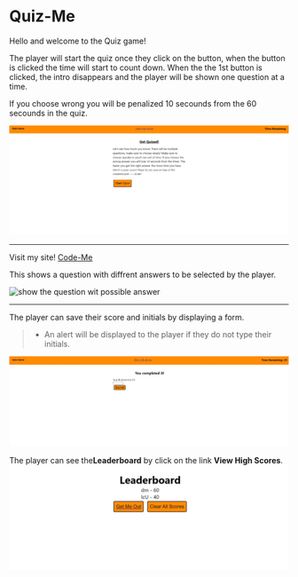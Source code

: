 # Quiz-Me

Hello and welcome to the Quiz game!

The player will start the quiz once they click on the button, when the button is clicked the time will start to count down. When the the 1st button is clicked, the intro disappears and the player will be shown one question at a time.

If you choose wrong you will be penalized 10 secounds from the 60 secounds in the quiz.




 ![Homepage](/assets/images/Intro.png)
 ______________________________________________________________________________________
 Visit my site! [Code-Me](https://danprogramsit.github.io/Quiz-Me/)



This shows a question with diffrent answers to be selected by the player.

 ![show the question wit possible answer](/assets/images/Question.jpg)
 ________________________________________________________________________________________

The player can save their score and initials by displaying a form.
> - An alert will be displayed to the player if they do not type their initials.

 ![show the final score](/assets/images/Initials.jpg)


 The player can see the**Leaderboard** by click on the link **View High Scores**.
  ![show the final score](/assets/images/Leaderboard.jpg)